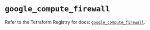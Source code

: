 # `google_compute_firewall`

Refer to the Terraform Registry for docs: [`google_compute_firewall`](https://registry.terraform.io/providers/hashicorp/google/6.36.0/docs/resources/compute_firewall).
